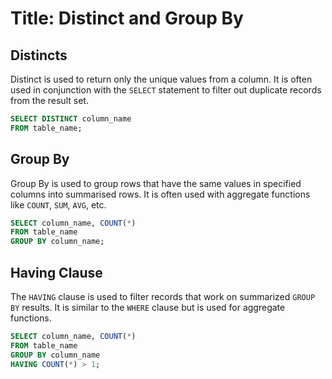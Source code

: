 # Title: Distinct and Group By

## Distincts

Distinct is used to return only the unique values from a column. It is often used in conjunction with the `SELECT` statement to filter out duplicate records from the result set.

```sql
SELECT DISTINCT column_name
FROM table_name;
```

## Group By

Group By is used to group rows that have the same values in specified columns into summarised rows. It is often used with aggregate functions like `COUNT`, `SUM`, `AVG`, etc.

```sql
SELECT column_name, COUNT(*)
FROM table_name
GROUP BY column_name;
```

## Having Clause

The `HAVING` clause is used to filter records that work on summarized `GROUP BY` results. It is similar to the `WHERE` clause but is used for aggregate functions.

```sql
SELECT column_name, COUNT(*)
FROM table_name
GROUP BY column_name
HAVING COUNT(*) > 1;
```
